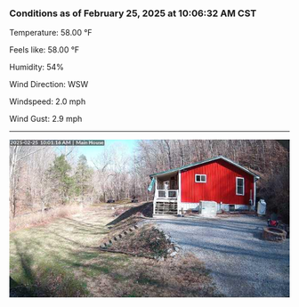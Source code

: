 ### Conditions as of February 25, 2025 at 10:06:32 AM CST 

Temperature: 58.00 &deg;F

Feels like: 58.00 &deg;F

Humidity: 54%

Wind Direction: WSW

Windspeed: 2.0 mph

Wind Gust: 2.9 mph

---

<img src="./images/latest.jpeg"/>

